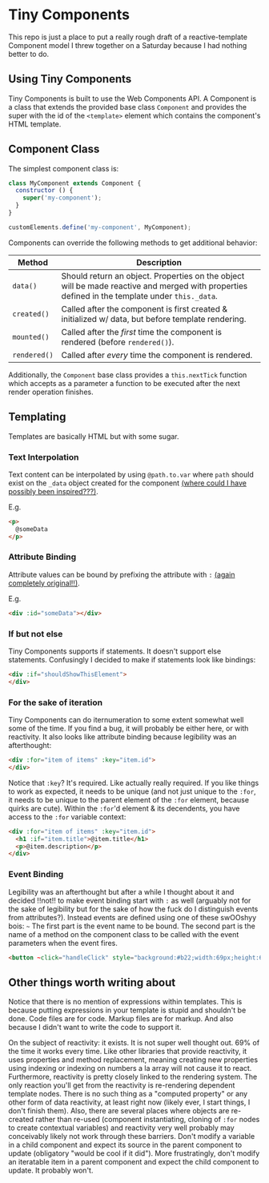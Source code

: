# Tiny Components

This repo is just a place to put a really rough draft of a reactive-template Component model I threw together on a Saturday because I had nothing better to do.

## Using Tiny Components

Tiny Components is built to use the Web Components API.  A Component is a class that extends the provided base class `Component` and provides the super with the id of the `<template>` element which contains the component's HTML template.

## Component Class

The simplest component class is:

```js
class MyComponent extends Component {
  constructor () {
    super('my-component');
  }
}

customElements.define('my-component', MyComponent);
```

Components can override the following methods to get additional behavior:

| Method | Description |
| --- | --- |
| `data()` | Should return an object.  Properties on the object will be made reactive and merged with properties defined in the template under `this._data`. |
| `created()` | Called after the component is first created & initialized w/ data, but before template rendering. |
| `mounted()` | Called after the *first* time the component is rendered (before `rendered()`). |
| `rendered()` | Called after *every* time the component is rendered. |

Additionally, the `Component` base class provides a `this.nextTick` function which accepts as a parameter a function to be executed after the next render operation finishes.

## Templating

Templates are basically HTML but with some sugar.

### Text Interpolation

Text content can be interpolated by using `@path.to.var` where `path` should exist on the `_data` object created for the component [(where could I have possibly been inspired???)](https://dotnet.microsoft.com/en-us/apps/aspnet/web-apps/blazor).

E.g.
```html
<p>
  @someData
</p>
```

### Attribute Binding

Attribute values can be bound by prefixing the attribute with `:` [(again completely original!!)](https://vuejs.org/).

E.g.
```html
<div :id="someData"></div>
```

### If but not else

Tiny Components supports if statements.  It doesn't support else statements.  Confusingly I decided to make if statements look like bindings:

```html
<div :if="shouldShowThisElement">
</div>
```

### For the sake of iteration

Tiny Components can do iternumeration to some extent somewhat well some of the time.  If you find a bug, it will probably be either here, or with reactivity.  It also looks like attribute binding because legibility was an afterthought:

```html
<div :for="item of items" :key="item.id">
</div>
```

Notice that `:key`?  It's required.  Like actually really required.  If you like things to work as expected, it needs to be unique (and not just unique to the `:for`, it needs to be unique to the parent element of the `:for` element, because quirks are cute).  Within the `:for`'d element & its decendents, you have access to the `:for` variable context:

```html
<div :for="item of items" :key="item.id">
  <h1 :if="item.title">@item.title</h1>
  <p>@item.description</p>
</div>
```

### Event Binding

Legibility was an afterthought but after a while I thought about it and decided !!not!! to make event binding start with `:` as well (arguably not for the sake of legibility but for the sake of how the fuck do I distinguish events from attributes?).  Instead events are defined using one of these swOOshyy bois: `~`  The first part is the event name to be bound.  The second part is the name of a method on the component class to be called with the event parameters when the event fires.

```html
<button ~click="handleClick" style="background:#b22;width:69px;height:69px;border-radius:100vw;" aria-label="Please do not click this big red button"></button>
```

## Other things worth writing about

Notice that there is no mention of expressions within templates.  This is because putting expressions in your template is stupid and shouldn't be done.  Code files are for code.  Markup files are for markup.  And also because I didn't want to write the code to support it.

On the subject of reactivity: it exists.  It is not super well thought out.  69% of the time it works every time.  Like other libraries that provide reactivity, it uses properties and method replacement, meaning creating new properties using indexing or indexing on numbers a la array will not cause it to react.  Furthermore, reactivity is pretty closely linked to the rendering system.  The only reaction you'll get from the reactivity is re-rendering dependent template nodes.  There is no such thing as a "computed property" or any other form of data reactivity, at least right now (likely ever, I start things, I don't finish them).  Also, there are several places where objects are re-created rather than re-used (component instantiating, cloning of `:for` nodes to create contextual variables) and reactivity very well probably may conceivably likely not work through these barriers.  Don't modify a variable in a child component and expect its source in the parent component to update (obligatory "would be cool if it did").  More frustratingly, don't modify an iteratable item in a parent component and expect the child component to update.  It probably won't.
